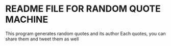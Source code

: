 # README FILE FOR RANDOM QUOTE MACHINE

This program generates random quotes and its author 
Each quotes, you can share them and tweet them as well
